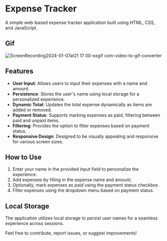 # Expense Tracker

A simple web-based expense tracker application built using HTML, CSS, and JavaScript.

## Gif

![ScreenRecording2024-01-07at21 17 00-ezgif com-video-to-gif-converter](https://github.com/tubayapa/Expense-Tracker-App/assets/147662888/a2261285-ee63-439e-a89d-238a86239b76)


## Features

- **User Input**: Allows users to input their expenses with a name and amount.
- **Persistence**: Stores the user's name using local storage for a personalized experience.
- **Dynamic Total**: Updates the total expense dynamically as items are added or removed.
- **Payment Status**: Supports marking expenses as paid, filtering between paid and unpaid items.
- **Filtering**: Provides the option to filter expenses based on payment status.
- **Responsive Design**: Designed to be visually appealing and responsive for various screen sizes.

## How to Use

1. Enter your name in the provided input field to personalize the experience.
2. Add expenses by filling in the expense name and amount.
3. Optionally, mark expenses as paid using the payment status checkbox.
4. Filter expenses using the dropdown menu based on payment status.

## Local Storage

The application utilizes local storage to persist user names for a seamless experience across sessions.





Feel free to contribute, report issues, or suggest improvements!



